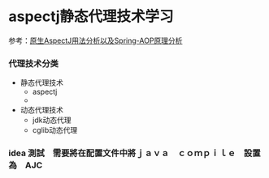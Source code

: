 # aspectj静态代理技术学习
参考：[原生AspectJ用法分析以及Spring-AOP原理分析](https://blog.mythsman.com/post/5d301cf2976abc05b34546be/)
### 代理技术分类
* 静态代理技术
  * aspectj
  * 
* 动态代理技术
  * jdk动态代理
  * cglib动态代理

### idea 測試　需要將在配置文件中將ｊａｖａ　ｃｏｍｐｉｌｅ　設置為　AJC